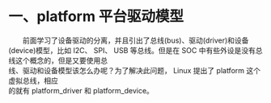 # 一、platform 平台驱动模型
&emsp;&emsp;前面学习了设备驱动的分离，并且引出了总线(bus)、驱动(driver)和设备(device)模型，比如 I2C、 SPI、 USB 等总线。但是在 SOC 中有些外设是没有总线这个概念的，但是又要使用总  
线、驱动和设备模型该怎么办呢？为了解决此问题， Linux 提出了 platform 这个虚拟总线，相应  
的就有 platform_driver 和 platform_device。
<!--stackedit_data:
eyJoaXN0b3J5IjpbMTQzMTU0Njc5Nl19
-->